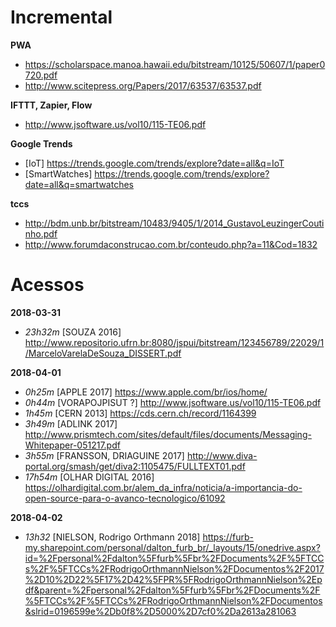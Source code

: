 
# Incremental

**PWA**
- https://scholarspace.manoa.hawaii.edu/bitstream/10125/50607/1/paper0720.pdf
- http://www.scitepress.org/Papers/2017/63537/63537.pdf

**IFTTT, Zapier, Flow**
- http://www.jsoftware.us/vol10/115-TE06.pdf

**Google Trends**
- [IoT] https://trends.google.com/trends/explore?date=all&q=IoT
- [SmartWatches] https://trends.google.com/trends/explore?date=all&q=smartwatches

**tccs**
- http://bdm.unb.br/bitstream/10483/9405/1/2014_GustavoLeuzingerCoutinho.pdf
- http://www.forumdaconstrucao.com.br/conteudo.php?a=11&Cod=1832

# Acessos

**2018-03-31**

- *23h32m* [SOUZA 2016] http://www.repositorio.ufrn.br:8080/jspui/bitstream/123456789/22029/1/MarceloVarelaDeSouza_DISSERT.pdf

**2018-04-01**

- *0h25m* [APPLE 2017] https://www.apple.com/br/ios/home/
- *0h44m* [VORAPOJPISUT ?] http://www.jsoftware.us/vol10/115-TE06.pdf
- *1h45m* [CERN 2013] https://cds.cern.ch/record/1164399
- *3h49m* [ADLINK 2017] http://www.prismtech.com/sites/default/files/documents/Messaging-Whitepaper-051217.pdf
- *3h55m* [FRANSSON, DRIAGUINE 2017] http://www.diva-portal.org/smash/get/diva2:1105475/FULLTEXT01.pdf
- *17h54m* [OLHAR DIGITAL 2016] https://olhardigital.com.br/alem_da_infra/noticia/a-importancia-do-open-source-para-o-avanco-tecnologico/61092

**2018-04-02**

- *13h32* [NIELSON, Rodrigo Orthmann 2018] https://furb-my.sharepoint.com/personal/dalton_furb_br/_layouts/15/onedrive.aspx?id=%2Fpersonal%2Fdalton%5Ffurb%5Fbr%2FDocuments%2F%5FTCCs%2F%5FTCCs%2FRodrigoOrthmannNielson%2FDocumentos%2F2017%2D10%2D22%5F17%2D42%5FPR%5FRodrigoOrthmannNielson%2Epdf&parent=%2Fpersonal%2Fdalton%5Ffurb%5Fbr%2FDocuments%2F%5FTCCs%2F%5FTCCs%2FRodrigoOrthmannNielson%2FDocumentos&slrid=0196599e%2Db0f8%2D5000%2D7cf0%2Da2613a281063
